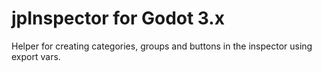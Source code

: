 # jpInspector for Godot 3.x

Helper for creating categories, groups and buttons in the inspector using export vars.